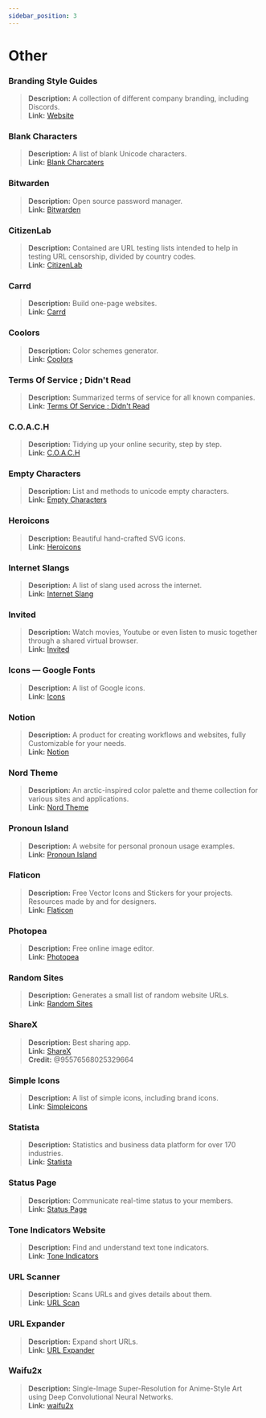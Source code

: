 ```yaml
---
sidebar_position: 3
---
```


# Other

### **Branding Style Guides**
> __Description:__ A collection of different company branding, including Discords.   <br/>
__Link:__ [Website](https://brandingstyleguides.com/)

### **Blank Characters**
> __Description:__ A list of blank Unicode characters. <br/>
__Link:__ [Blank Charcaters](https://character.construction/blanks)

### **Bitwarden**
> __Description:__ Open source password manager.   <br/>
__Link:__ [Bitwarden](https://bitwarden.com/)

### **CitizenLab**
> __Description:__ Contained are URL testing lists intended to help in testing URL censorship, divided by country codes.   <br/>
__Link:__ [CitizenLab](https://github.com/citizenlab/test-lists) 

### **Carrd**
> __Description:__ Build one-page websites.   <br/>
__Link:__ [Carrd](https://carrd.co/)

### **Coolors**
> __Description:__ Color schemes generator.   <br/>
__Link:__ [Coolors](https://coolors.co/)

### **Terms Of Service ; Didn't Read**
> __Description:__ Summarized terms of service for all known companies.
__Link:__ [Terms Of Service ; Didn't Read](https://tosdr.org/)

### **C.O.A.C.H**
> __Description:__ Tidying up your online security, step by step.   <br/>
__Link:__ [C.O.A.C.H](http://www.crashoverridenetwork.com/coach.html)

### **Empty Characters**
> __Description:__ List and methods to unicode empty characters.   <br/>
__Link:__ [Empty Characters](https://emptycharacter.com)

### **Heroicons**
> __Description:__ Beautiful hand-crafted SVG icons.   <br/>
__Link:__ [Heroicons](https://heroicons.com/)

### **Internet Slangs**
> __Description:__ A list of slang used across the internet.   <br/>
__Link:__ [Internet Slang](https://www.ruf.rice.edu/~kemmer/Words04/usage/slang_internet.html)

### **Invited** 
> __Description:__ Watch movies, Youtube or even listen to music together through a shared virtual browser.   <br/>
__Link:__ [Invited](https://invited.tv/)

### **Icons — Google Fonts**
> __Description:__ A list of Google icons.   <br/>
__Link:__ [Icons](https://fonts.google.com/icons)

### **Notion**
> __Description:__ A product for creating workflows and websites, fully Customizable for your needs.   <br/>
__Link:__ [Notion](https://www.notion.so/)

### **Nord Theme**
> __Description:__ An arctic-inspired color palette and theme collection for various sites and applications.   <br/>
__Link:__ [Nord Theme](https://www.nordtheme.com/)

### **Pronoun Island**
> __Description:__ A website for personal pronoun usage examples.   <br/>
__Link:__ [Pronoun Island](https://pronoun.is/)

### **Flaticon**
> __Description:__ Free Vector Icons and Stickers for your projects. Resources made by and for designers.   <br/> 
__Link:__ [Flaticon](https://www.flaticon.com/)

### **Photopea**
> __Description:__ Free online image editor.   <br/>
__Link:__ [Photopea](https://www.photopea.com/)

### **Random Sites**
> __Description:__ Generates a small list of random website URLs.   <br/>
__Link:__ [Random Sites](https://www.randomlists.com/websites)

### **ShareX**
> __Description:__ Best sharing app.  
__Link:__ [ShareX](https://getsharex.com/)   <br/>
__Credit:__ @95576568025329664

### **Simple Icons**
> __Description:__ A list of simple icons, including brand icons.   <br/>
__Link:__ [Simpleicons](https://simpleicons.org/)

### **Statista**
> __Description:__ Statistics and business data platform for over 170 industries.   <br/>
__Link:__ [Statista](https://statista.com)

### **Status Page**
> __Description:__ Communicate real-time status to your members.   <br/>
__Link:__ [Status Page](https://statuspage.io)

### **Tone Indicators Website**
> __Description:__ Find and understand text tone indicators.   <br/>
__Link:__ [Tone Indicators](https://toneindicators.carrd.co/)

### **URL Scanner**
> __Description:__ Scans URLs and gives details about them.   <br/>
__Link:__ [URL Scan](https://urlscan.io/)

### **URL Expander**
> __Description:__ Expand short URLs.   <br/>
__Link:__ [URL Expander](https://urlex.org/)

### **Waifu2x**
> __Description:__ Single-Image Super-Resolution for Anime-Style Art using Deep Convolutional Neural Networks.   <br/>
__Link:__ [waifu2x](http://waifu2x.udp.jp/)
